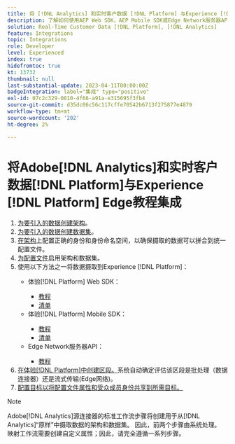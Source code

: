 ```yaml
---
title: 将 [!DNL Analytics] 和实时客户数据 [!DNL Platform] 与Experience [!DNL Platform] Edge教程集成
description: 了解如何使用AEP Web SDK、AEP Mobile SDK或Edge Network服务器API将Adobe [!DNL Analytics] 与实时客户数据 [!DNL Platform] 集成。
solution: Real-Time Customer Data [!DNL Platform], [!DNL Analytics]
feature: Integrations
topic: Integrations
role: Developer
level: Experienced
index: true
hidefromtoc: true
kt: 13732
thumbnail: null
last-substantial-update: 2023-04-11T00:00:00Z
badgeIntegration: label="集成" type="positive"
exl-id: 07c2c329-0810-4f66-a91a-e315695f3fb4
source-git-commit: d35dc06c56c117cffe70542b6713f275877e4879
workflow-type: tm+mt
source-wordcount: '202'
ht-degree: 2%

---
```


# 将Adobe[!DNL Analytics]和实时客户数据[!DNL Platform]与Experience [!DNL Platform] Edge教程集成

<ol>
    <li><a href="https://experienceleague.adobe.com/zh-hans?lang=en#dashboard/learning" _target="_blank" rel="noopener noreferrer">为要引入的数据创建架构</a>。</li>
    <li><a href="https://experienceleague.adobe.com/docs/platform-learn/tutorials/data-ingestion/create-datasets-and-ingest-data.html?lang=zh-Hans" _target="_blank" rel="noopener noreferrer">为要引入的数据创建数据集</a>。</a></li>
    <li><a href="https://experienceleague.adobe.com/docs/platform-learn/tutorials/identities/label-ingest-and-verify-identity-data.html?lang=zh-Hans" _target="_blank" rel="noopener noreferrer">在架构</a>上配置正确的身份和身份命名空间，以确保摄取的数据可以拼合到统一配置文件。</li>
    <li><a href="https://experienceleague.adobe.com/docs/platform-learn/tutorials/profiles/bring-data-into-the-real-time-customer-profile.html?lang=zh-Hans" _target="_blank" rel="noopener noreferrer">为配置文件</a>启用架构和数据集。</li>
    <li>使用以下方法之一将数据摄取到Experience [!DNL Platform]：</li>
        <ul>
           <li>体验[!DNL Platform] Web SDK：</li>
                <ul>
                    <li><a href="https://experienceleague.adobe.com/docs/platform-learn/implement-web-sdk/overview.html?lang=zh-Hans" _target="_blank" rel="noopener noreferrer">教程</a></li>
                    <li><a href="https://experienceleague.adobe.com/docs/analytics/implementation/aep-edge/web-sdk/overview.html?lang=zh-Hans" _target="_blank" rel="noopener noreferrer">清单</a></li>
                </ul>
            <li>体验[!DNL Platform] Mobile SDK：</li>
                <ul>
                    <li><a href="https://experienceleague.adobe.com/docs/platform-learn/data-collection/mobile-sdk/create-mobile-properties.html?lang=zh-Hans" _target="_blank" rel="noopener noreferrer">教程</a></li>
                    <li><a href="https://experienceleague.adobe.com/docs/analytics/implementation/aep-edge/mobile-sdk/overview.html?lang=zh-Hans" _target="_blank" rel="noopener noreferrer">清单</a></li>
                </ul></li>
            <li>Edge Network服务器API：</li>
                <ul>
                    <li><a href="https://experienceleague.adobe.com/docs/experience-platform/edge-network-server-api/interacting-other-adobe-solutions/interacting-adobe-analytics.html?lang=zh-Hans" _target="_blank" rel="noopener noreferrer">教程</a></li>
                </ul>
       </ul>
    <li><a href="https://experienceleague.adobe.com/docs/platform-learn/tutorials/segments/create-segments.html?lang=zh-Hans" _target="_blank" rel="noopener noreferrer">在体验[!DNL Platform]中创建区段。</a>系统自动确定评估该区段是批处理（数据连接器）还是流式传输(Edge网络)。</li>
    <li><a href="https://experienceleague.adobe.com/docs/platform-learn/tutorials/destinations/create-destinations-and-activate-data.html?lang=zh-Hans" _target="_blank" rel="noopener noreferrer">配置目标以将配置文件属性和受众成员身份共享到所需目标。</a></li>
</ol>

>[!NOTE]
>
>Adobe[!DNL Analytics]源连接器的标准工作流步骤将创建用于从[!DNL Analytics]“原样”中摄取数据的架构和数据集。 因此，前两个步骤由系统处理。 映射工作流需要创建自定义属性；因此，请完全遵循一系列步骤。
